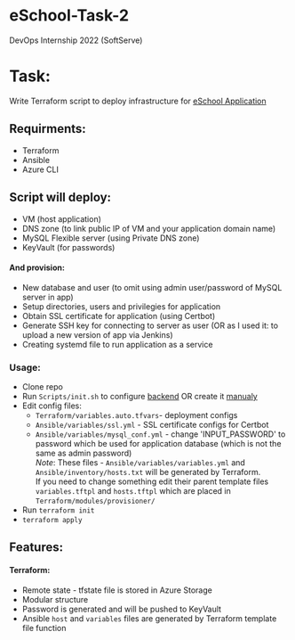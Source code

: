 # eSchool-Task-2
DevOps Internship 2022 (SoftServe) <br />
# Task: <br /> 
Write Terraform script to deploy infrastructure for [eSchool Application](https://github.com/Mitek/eSchool) <br /> 
## Requirments: 
- Terraform
- Ansible 
- Azure CLI 
## Script will deploy:
- VM (host application)
- DNS zone (to link public IP of VM and your application domain name)
- MySQL Flexible server (using Private DNS zone)
- KeyVault (for passwords)
#### And provision:
- New database and user (to omit using admin user/password of MySQL server in app)
- Setup directories, users and privilegies for application
- Obtain SSL certificate for application (using Certbot)
- Generate SSH key for connecting to server as user (OR as I used it: to upload a new version of app via Jenkins)
- Creating systemd file to run application as a service

### Usage:
- Clone repo
- Run `Scripts/init.sh` to configure [backend](https://www.terraform.io/language/settings/backends) OR create it [manualy](https://docs.microsoft.com/en-us/azure/developer/terraform/store-state-in-azure-storage?tabs=azure-cli)
- Edit config files:
  - `Terraform/variables.auto.tfvars`- deployment configs 
  - `Ansible/variables/ssl.yml` - SSL certificate configs for Certbot 
  - `Ansible/variables/mysql_conf.yml` - change 'INPUT_PASSWORD' to password which be used for application database (which is not the same as admin password) <br />
 *Note*: These files - `Ansible/variables/variables.yml` and `Ansible/inventory/hosts.txt` will be generated by Terraform. <br />
 If you need to change something edit their parent template files `variables.tftpl` and `hosts.tftpl` which are placed in `Terraform/modules/provisioner/`
 - Run `terraform init`
 - `terraform apply`
## Features:  <br />
#### Terraform:
  - Remote state - tfstate file is stored in Azure Storage 
  - Modular structure 
  - Password is generated and will be pushed to KeyVault 
  - Ansible `host` and `variables` files are generated by Terraform template file function  <br />
